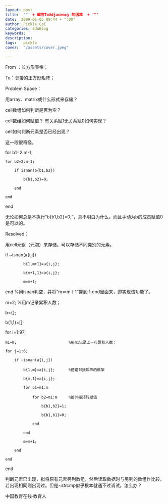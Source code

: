```yaml
---
layout: post  
title:  '"' + 编写ToAdjacency 的困难  + '"'
date:  2009-01-05 09:44 + ":00" 
author: Pickle Cai  
categories: EduBlog  
keywords: 
description:   
tags:	pickle   
cover:  "/assets/cover.jpeg"  

---  
```

    
From ：长方形表格；



To：邻接的正方形矩阵；



Problem Space：





用array、matrix或什么形式来存储？ 

cell数组如何判断是否为空？ 

cell数组如何赋值？ 有关系赋1无关系赋0如何实现？ 

cell如何判断元素是否已经出现？ 

这一段很奇怪，

for b1=2:m-1;

    for b2=2:m-1;

        if isnan(b{b1,b2})

            b{b1,b2}=0;

        end

    end

end

无论如何总是不执行“b{b1,b2}=0;”，真不明白为什么。而且手动为b的成员赋值0是可以的。

Resolved：





用cell元组（元胞）来存储。可以存储不同类别的元素。 

if ~isnan(a{i,j})

            b{1,m+1}=a{i,j};

            b{m+1,1}=a{i,j};

            m=m+1;

end              %用isnan判空，并将“m＝m＋1”挪到if-end里面来，即实现该功能了。 

m=2;                            %用m记录累积人数；

b={};

b{1,1}=[];

for i=1:97;

    m1=m;                       %用m1记录上一行累积人数；

    for j=1:6;

        if ~isnan(a{i,j})  

            b{1,m}=a{i,j};      %搭建邻接矩阵的框架

            b{m,1}=a{i,j};             

            for b1=m1:m

                for b2=m1:m     %给邻接矩阵赋值

                    b{b1,b2}=1;

                    b{b1,b1}=0;

                end

            end  

            m=m+1;                

        end

    end    

end 

判断元素已出现，拟将原有元素另列数组，然后读取数据时与另列的数组作比较，若出现相同则出现过。但是~strcmp似乎根本就通不过调试。怎么办？

		    
 中国教育在线·教育人

